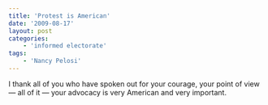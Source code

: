 ```yaml
---
title: 'Protest is American'
date: '2009-08-17'
layout: post
categories:
    - 'informed electorate'
tags:
    - 'Nancy Pelosi'
---
```


I thank all of you who have spoken out for your courage, your point of view — all of it — your advocacy is very American and very important.